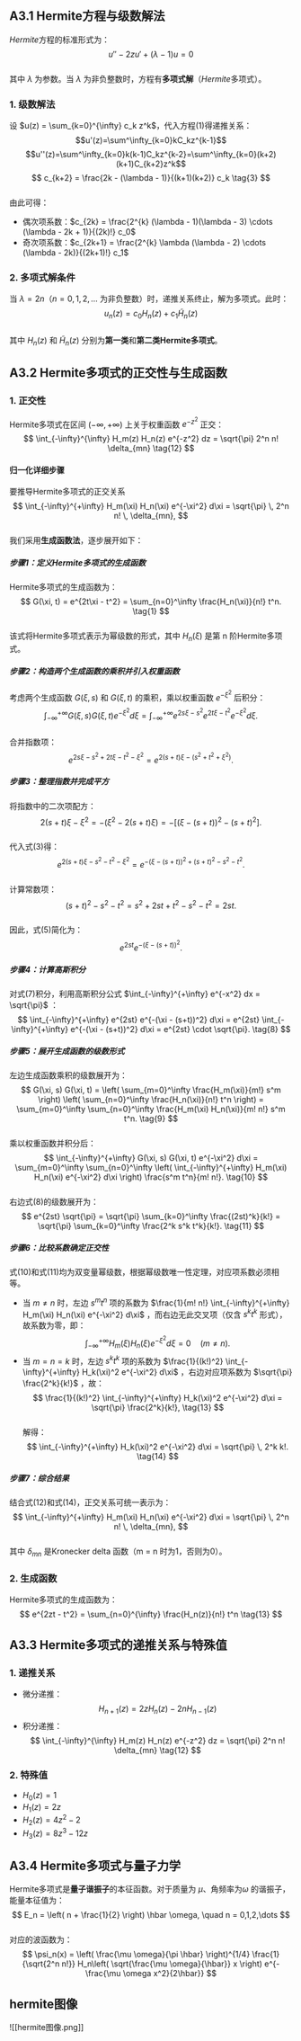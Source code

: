 ## A3.1 Hermite方程与级数解法
$Hermite$方程的标准形式为：  
$$
u'' - 2z u' + (\lambda - 1) u = 0 \tag{1}
$$  
其中 $\lambda$ 为参数。当 $\lambda$ 为非负整数时，方程有**多项式解**（$Hermite$多项式）。


### 1. 级数解法
设 $u(z) = \sum_{k=0}^{\infty} c_k z^k$，代入方程$(1)$得递推关系：  $$u'(z)=\sum^\infty_{k=0}kC_kz^{k-1}$$$$u''(z)=\sum^\infty_{k=0}k(k-1)C_kz^{k-2}=\sum^\infty_{k=0}(k+2)(k+1)C_{k+2}z^k$$
$$
c_{k+2} = \frac{2k - (\lambda - 1)}{(k+1)(k+2)} c_k \tag{3}
$$  
由此可得：  
- 偶次项系数：$c_{2k} = \frac{2^{k} (\lambda - 1)(\lambda - 3) \cdots (\lambda - 2k + 1)}{(2k)!} c_0$  
- 奇次项系数：$c_{2k+1} = \frac{2^{k} \lambda (\lambda - 2) \cdots (\lambda - 2k)}{(2k+1)!} c_1$  


### 2. 多项式解条件
当 $\lambda = 2n$（$n = 0,1,2,\dots$ 为非负整数）时，递推关系终止，解为多项式。此时：  
$$
u_n(z) = c_0 H_n(z) + c_1 \tilde{H}_n(z) \tag{4}
$$  
其中 $H_n(z)$ 和 $\tilde{H}_n(z)$ 分别为**第一类**和**第二类Hermite多项式**。


## A3.2 Hermite多项式的正交性与生成函数
### 1. 正交性
Hermite多项式在区间 $(-\infty, +\infty)$ 上关于权重函数 $e^{-z^2}$ 正交：  
$$
\int_{-\infty}^{\infty} H_m(z) H_n(z) e^{-z^2} dz = \sqrt{\pi} 2^n n! \delta_{mn} \tag{12}
$$  
#### 归一化详细步骤


要推导Hermite多项式的正交关系  
$$
\int_{-\infty}^{+\infty} H_m(\xi) H_n(\xi) e^{-\xi^2} d\xi = \sqrt{\pi} \, 2^n n! \, \delta_{mn},
$$  
我们采用**生成函数法**，逐步展开如下：


##### **步骤1：定义Hermite多项式的生成函数**  
Hermite多项式的生成函数为：  
$$
G(\xi, t) = e^{2t\xi - t^2} = \sum_{n=0}^\infty \frac{H_n(\xi)}{n!} t^n. \tag{1}
$$  
该式将Hermite多项式表示为幂级数的形式，其中 $H_n(\xi)$ 是第 n 阶Hermite多项式。


##### **步骤2：构造两个生成函数的乘积并引入权重函数**  
考虑两个生成函数 $G(\xi, s)$ 和 $G(\xi, t)$ 的乘积，乘以权重函数 $e^{-\xi^2}$ 后积分：  
$$
\int_{-\infty}^{+\infty} G(\xi, s) G(\xi, t) e^{-\xi^2} d\xi = \int_{-\infty}^{+\infty} e^{2s\xi - s^2} e^{2t\xi - t^2} e^{-\xi^2} d\xi. \tag{2}
$$  
合并指数项：  
$$
e^{2s\xi - s^2 + 2t\xi - t^2 - \xi^2} = e^{2(s+t)\xi - (s^2 + t^2 + \xi^2)}. \tag{3}
$$


##### **步骤3：整理指数并完成平方**  
将指数中的二次项配方：  
$$
2(s+t)\xi - \xi^2 = -\left( \xi^2 - 2(s+t)\xi \right) = -\left[ (\xi - (s+t))^2 - (s+t)^2 \right]. \tag{4}
$$  
代入式(3)得：  
$$
e^{2(s+t)\xi - s^2 - t^2 - \xi^2} = e^{-(\xi - (s+t))^2 + (s+t)^2 - s^2 - t^2}. \tag{5}
$$  
计算常数项：  
$$
(s+t)^2 - s^2 - t^2 = s^2 + 2st + t^2 - s^2 - t^2 = 2st. \tag{6}
$$  
因此，式(5)简化为：  
$$
e^{2st} e^{-(\xi - (s+t))^2}. \tag{7}
$$


##### **步骤4：计算高斯积分**  
对式(7)积分，利用高斯积分公式  $\int_{-\infty}^{+\infty} e^{-x^2} dx = \sqrt{\pi}$ ：  
$$
\int_{-\infty}^{+\infty} e^{2st} e^{-(\xi - (s+t))^2} d\xi = e^{2st} \int_{-\infty}^{+\infty} e^{-(\xi - (s+t))^2} d\xi = e^{2st} \cdot \sqrt{\pi}. \tag{8}
$$


##### **步骤5：展开生成函数的级数形式**  
左边生成函数乘积的级数展开为：  
$$
G(\xi, s) G(\xi, t) = \left( \sum_{m=0}^\infty \frac{H_m(\xi)}{m!} s^m \right) \left( \sum_{n=0}^\infty \frac{H_n(\xi)}{n!} t^n \right) = \sum_{m=0}^\infty \sum_{n=0}^\infty \frac{H_m(\xi) H_n(\xi)}{m! n!} s^m t^n. \tag{9}
$$  
乘以权重函数并积分后：  
$$
\int_{-\infty}^{+\infty} G(\xi, s) G(\xi, t) e^{-\xi^2} d\xi = \sum_{m=0}^\infty \sum_{n=0}^\infty \left( \int_{-\infty}^{+\infty} H_m(\xi) H_n(\xi) e^{-\xi^2} d\xi \right) \frac{s^m t^n}{m! n!}. \tag{10}
$$  
右边式(8)的级数展开为：  
$$
e^{2st} \sqrt{\pi} = \sqrt{\pi} \sum_{k=0}^\infty \frac{(2st)^k}{k!} = \sqrt{\pi} \sum_{k=0}^\infty \frac{2^k s^k t^k}{k!}. \tag{11}
$$


##### **步骤6：比较系数确定正交性**  
式(10)和式(11)均为双变量幂级数，根据幂级数唯一性定理，对应项系数必须相等。  
- 当 $m \neq n$ 时，左边 $s^m t^n$ 项的系数为  $\frac{1}{m! n!} \int_{-\infty}^{+\infty} H_m(\xi) H_n(\xi) e^{-\xi^2} d\xi$ ，而右边无此交叉项（仅含 $s^k t^k$ 形式），故系数为零，即：  
  $$
  \int_{-\infty}^{+\infty} H_m(\xi) H_n(\xi) e^{-\xi^2} d\xi = 0 \quad (m \neq n). \tag{12}
  $$  
- 当 $m = n = k$ 时，左边 $s^k t^k$ 项的系数为  $\frac{1}{(k!)^2} \int_{-\infty}^{+\infty} H_k(\xi)^2 e^{-\xi^2} d\xi$ ，右边对应项系数为  $\sqrt{\pi} \frac{2^k}{k!}$ ，故：  
  $$
  \frac{1}{(k!)^2} \int_{-\infty}^{+\infty} H_k(\xi)^2 e^{-\xi^2} d\xi = \sqrt{\pi} \frac{2^k}{k!}, \tag{13}
  $$  
  解得：  
  $$
  \int_{-\infty}^{+\infty} H_k(\xi)^2 e^{-\xi^2} d\xi = \sqrt{\pi} \, 2^k k!. \tag{14}
  $$


##### **步骤7：综合结果**  
结合式(12)和式(14)，正交关系可统一表示为：  
$$
\int_{-\infty}^{+\infty} H_m(\xi) H_n(\xi) e^{-\xi^2} d\xi = \sqrt{\pi} \, 2^n n! \, \delta_{mn},
$$  
其中  $\delta_{mn}$  是Kronecker delta 函数（m = n 时为1，否则为0）。
### 2. 生成函数
Hermite多项式的生成函数为：  
$$
e^{2zt - t^2} = \sum_{n=0}^{\infty} \frac{H_n(z)}{n!} t^n \tag{13}
$$  


## A3.3 Hermite多项式的递推关系与特殊值
### 1. 递推关系
- 微分递推：  
  $$
  H_{n+1}(z) = 2z H_n(z) - 2n H_{n-1}(z) \tag{8}
  $$  
- 积分递推：  
  $$
  \int_{-\infty}^{\infty} H_m(z) H_n(z) e^{-z^2} dz = \sqrt{\pi} 2^n n! \delta_{mn} \tag{12}
  $$  


### 2. 特殊值
- $H_0(z) = 1$  
- $H_1(z) = 2z$  
- $H_2(z) = 4z^2 - 2$  
- $H_3(z) = 8z^3 - 12z$  


## A3.4 Hermite多项式与量子力学
Hermite多项式是**量子谐振子**的本征函数。对于质量为 $\mu$、角频率为$\omega$ 的谐振子，能量本征值为：  
$$
E_n = \left( n + \frac{1}{2} \right) \hbar \omega, \quad n = 0,1,2,\dots
$$  
对应的波函数为：  
$$
\psi_n(x) = \left( \frac{\mu \omega}{\pi \hbar} \right)^{1/4} \frac{1}{\sqrt{2^n n!}} H_n\left( \sqrt{\frac{\mu \omega}{\hbar}} x \right) e^{-\frac{\mu \omega x^2}{2\hbar}}
$$
## hermite图像
![[hermite图像.png]]

